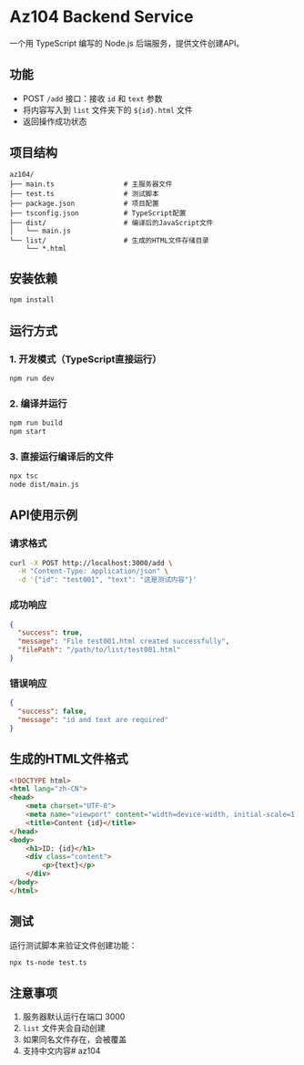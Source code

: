 # Az104 Backend Service

一个用 TypeScript 编写的 Node.js 后端服务，提供文件创建API。

## 功能

- POST `/add` 接口：接收 `id` 和 `text` 参数
- 将内容写入到 `list` 文件夹下的 `${id}.html` 文件
- 返回操作成功状态

## 项目结构

```
az104/
├── main.ts                 # 主服务器文件
├── test.ts                 # 测试脚本
├── package.json            # 项目配置
├── tsconfig.json           # TypeScript配置
├── dist/                   # 编译后的JavaScript文件
│   └── main.js
└── list/                   # 生成的HTML文件存储目录
    └── *.html
```

## 安装依赖

```bash
npm install
```

## 运行方式

### 1. 开发模式（TypeScript直接运行）
```bash
npm run dev
```

### 2. 编译并运行
```bash
npm run build
npm start
```

### 3. 直接运行编译后的文件
```bash
npx tsc
node dist/main.js
```

## API使用示例

### 请求格式
```bash
curl -X POST http://localhost:3000/add \
  -H "Content-Type: application/json" \
  -d '{"id": "test001", "text": "这是测试内容"}'
```

### 成功响应
```json
{
  "success": true,
  "message": "File test001.html created successfully",
  "filePath": "/path/to/list/test001.html"
}
```

### 错误响应
```json
{
  "success": false,
  "message": "id and text are required"
}
```

## 生成的HTML文件格式

```html
<!DOCTYPE html>
<html lang="zh-CN">
<head>
    <meta charset="UTF-8">
    <meta name="viewport" content="width=device-width, initial-scale=1.0">
    <title>Content {id}</title>
</head>
<body>
    <h1>ID: {id}</h1>
    <div class="content">
        <p>{text}</p>
    </div>
</body>
</html>
```

## 测试

运行测试脚本来验证文件创建功能：
```bash
npx ts-node test.ts
```

## 注意事项

1. 服务器默认运行在端口 3000
2. `list` 文件夹会自动创建
3. 如果同名文件存在，会被覆盖
4. 支持中文内容# az104

